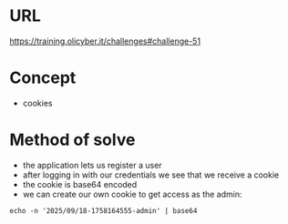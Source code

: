 # URL
https://training.olicyber.it/challenges#challenge-51
# Concept
* cookies
# Method of solve
* the application lets us register a user
* after logging in with our credentials we see that we receive a cookie
* the cookie is base64 encoded
* we can create our own cookie to get access as the admin:
```
echo -n '2025/09/18-1758164555-admin' | base64
```
